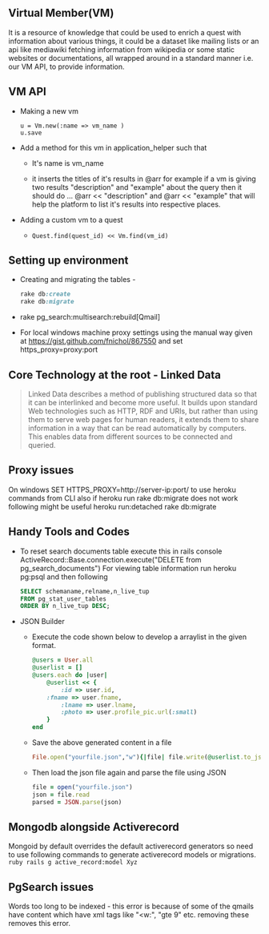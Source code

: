 ## Virtual Member(VM)

It is a resource of knowledge that could be used to enrich a quest with information about various things,
it could be a dataset like mailing lists or an api like mediawiki fetching information from wikipedia or some static websites or 
documentations, all wrapped around in a standard manner i.e. our VM API, to provide information.

## VM API

*  Making a new vm
	```
	u = Vm.new(:name => vm_name )
	u.save
	```
* Add a method for this vm in application_helper such that

	-  It's name is vm_name

	-  it inserts the titles of it's results in @arr for example if a vm is giving two results "description" and "example" about the query then it 	should do ...   @arr << "description" and @arr << "example" that will help the platform to list it's results into respective places. 

*  Adding a custom vm to a quest

	-  ``` Quest.find(quest_id) << Vm.find(vm_id) ```

## Setting up environment

* Creating and migrating the tables - 

	```ruby
	rake db:create 
	rake db:migrate
	```
* rake pg_search:multisearch:rebuild[Qmail]

* For local windows machine proxy settings using the manual way given at https://gist.github.com/fnichol/867550 
  and set https_proxy=proxy:port


## Core Technology at the root - Linked Data

> Linked Data describes a method of publishing structured data so that it can be interlinked and become more useful. 
> It builds upon standard Web technologies such as HTTP, RDF and URIs, but rather than using them to serve web pages for human readers, it extends them to share information in a way that can be read automatically by computers. 
> This enables data from different sources to be connected and queried.

## Proxy issues
On windows SET HTTPS_PROXY=http://server-ip:port/ to use heroku commands from CLI
also if heroku run rake db:migrate does not work following might be useful
heroku run:detached rake db:migrate


## Handy Tools and Codes

* To reset search documents table execute this in rails console
  ActiveRecord::Base.connection.execute("DELETE from pg_search_documents")
  For viewing table information run heroku pg:psql and then following
    	
	```sql
	SELECT schemaname,relname,n_live_tup
	FROM pg_stat_user_tables
	ORDER BY n_live_tup DESC; 
	```

* JSON Builder
  - Execute the code shown below to develop a arraylist in the given format.
	
	```ruby
	@users = User.all
	@userlist = []
	@users.each do |user|
  		@userlist << {
    		:id => user.id,
	  	:fname => user.fname,
    		:lname => user.lname,
    		:photo => user.profile_pic.url(:small)
  		}
	end
	```
  
  - Save the above generated content in a file
  	
	```ruby
	File.open("yourfile.json","w"){|file| file.write(@userlist.to_json)}
	```
  
  - Then load the json file again and parse the file using JSON
  	
	```ruby
	file = open("yourfile.json")
	json = file.read
	parsed = JSON.parse(json)
	```
	
## Mongodb alongside Activerecord

 Mongoid by default overrides the default activerecord generators so need to
 use following commands to generate activerecord models or migrations.	
	```ruby
	rails g active_record:model Xyz
	```
	
## PgSearch issues
 
 Words too long to be indexed - this error is because of some of the qmails have content which have xml tags
 like "<w:", "gte 9" etc. removing these removes this error.
